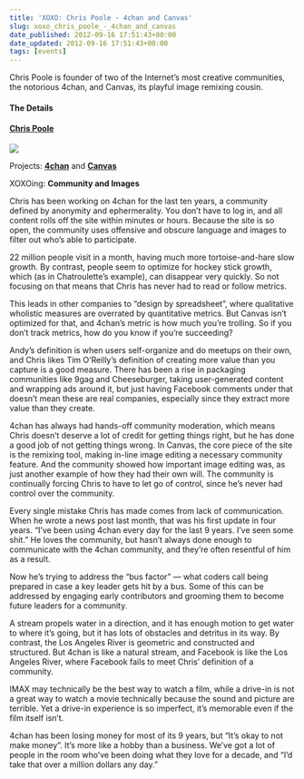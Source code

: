 ```yaml
---
title: 'XOXO: Chris Poole - 4chan and Canvas'
slug: xoxo_chris_poole_-_4chan_and_canvas
date_published: 2012-09-16 17:51:43+00:00
date_updated: 2012-09-16 17:51:43+00:00
tags: [events]
---
```

Chris Poole is founder of two of the Internet’s most creative communities, the notorious 4chan, and Canvas, its playful image remixing cousin.

#### The Details

#### [Chris Poole](https://twitter.com/moot)

![](https://cdn.glitch.global/c4e475b2-a54e-47e0-973c-ed0bd1b46262/988HB3KU_400x400.jpg?v=1670739703251)

Projects: **[4chan](http://www.4chan.org)** and **[Canvas](http://canv.as/)**

XOXOing: **Community and Images**

Chris has been working on 4chan for the last ten years, a community defined by anonymity and ephermerality. You don’t have to log in, and all content rolls off the site within minutes or hours. Because the site is so open, the community uses offensive and obscure language and images to filter out who’s able to participate.  

22 million people visit in a month, having much more tortoise-and-hare slow growth. By contrast, people seem to optimize for hockey stick growth, which (as in Chatroulette’s example), can disappear very quickly. So not focusing on that means that Chris has never had to read or follow metrics.  

This leads in other companies to “design by spreadsheet”, where qualitative wholistic measures are overrated by quantitative metrics. But Canvas isn’t optimized for that, and 4chan’s metric is how much you’re trolling. So if you don’t track metrics, how do you know if you’re succeeding?  

Andy’s definition is when users self-organize and do meetups on their own, and Chris likes Tim O’Reilly’s definition of creating more value than you capture is a good measure. There has been a rise in packaging communities like 9gag and Cheeseburger, taking user-generated content and wrapping ads around it, but just having Facebook comments under that doesn’t mean these are real companies, especially since they extract more value than they create.  

4chan has always had hands-off community moderation, which means Chris doesn’t deserve a lot of credit for getting things right, but he has done a good job of not getting things wrong. In Canvas, the core piece of the site is the remixing tool, making in-line image editing a necessary community feature. And the community showed how important image editing was, as just another example of how they had their own will. The community is continually forcing Chris to have to let go of control, since he’s never had control over the community.  

Every single mistake Chris has made comes from lack of communication. When he wrote a news post last month, that was his first update in four years. “I’ve been using 4chan every day for the last 9 years. I’ve seen some shit.” He loves the community, but hasn’t always done enough to communicate with the 4chan community, and they’re often resentful of him as a result.  

Now he’s trying to address the “bus factor” — what coders call being prepared in case a key leader gets hit by a bus. Some of this can be addressed by engaging early contributors and grooming them to become future leaders for a community.  

A stream propels water in a direction, and it has enough motion to get water to where it’s going, but it has lots of obstacles and detritus in its way. By contrast, the Los Angeles River is geometric and constructed and structured. But 4chan is like a natural stream, and Facebook is like the Los Angeles River, where Facebook fails to meet Chris’ definition of a community.  

IMAX may technically be the best way to watch a film, while a drive-in is not a great way to watch a movie technically because the sound and picture are terrible. Yet a drive-in experience is so imperfect, it’s memorable even if the film itself isn’t.  

4chan has been losing money for most of its 9 years, but “It’s okay to not make money”. It’s more like a hobby than a business. We’ve got a lot of people in the room who’ve been doing what they love for a decade, and “I’d take that over a million dollars any day.”
